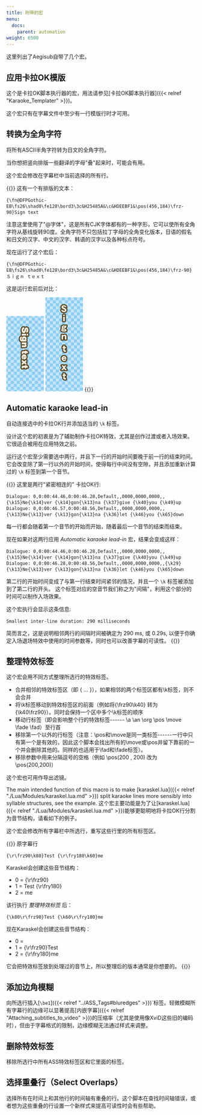 ```yaml
---
title: 附带的宏
menu:
  docs:
    parent: automation
weight: 6500
---
```


这里列出了Aegisub自带了几个宏。

## 应用卡拉OK模版

这个是卡拉OK脚本执行器的宏，用法请参见\[卡拉OK脚本执行器\]({{\< relref "Karaoke_Templater" >}})。

这个宏只有在字幕文件中至少有一行模版行时才可用。

## 转换为全角字符

将所有ASCII半角字符转为日文的全角字符。

当你想把竖向排版一些翻译的字母"叠"起来时，可能会有用。

这个宏会修改在字幕栏中当前选择的所有行。

{{<example-box>}}
这有一个有排版的文本：

```plaintext
{\fn@DFPGothic-EB\fs26\shad0\fe128\bord3\3c&H25485A&\c&HDEEBF1&\pos(456,184)\frz-90}Sign text
```

注意这里使用了"@字体"，这是所有CJK字体都有的一种字形，它可以使所有全角字符从基线旋转90度。全角字符不只包括拉丁字母的全角变化版本，日语的假名和日文的汉字、中文的汉字、韩语的汉字以及各种标点符号。

现在运行了这个宏后：

```plaintext
{\fn@DFPGothic-EB\fs26\shad0\fe128\bord3\3c&H25485A&\c&HDEEBF1&\pos(456,184)\frz-90}Ｓｉｇｎ ｔｅｘｔ
```

这是运行宏前后对比：

![StackedSign1](/img/3.2/StackedSign1.png) ![StackedSign2](/img/3.2/StackedSign2.png)
{{</example-box>}}

## Automatic karaoke lead-in

自动连接选中的卡拉OK行并添加适当的 `\k` 标签。

设计这个宏的初衷是为了辅助制作卡拉OK特效，尤其是创作过渡或者入场效果。
它很适合被用在应用特效之前。

运行这个宏至少需要选中两行，并且下一行的开始时间要晚于前一行的结束时间。
它会改变除了第一行以外的开始时间，使得每行中间没有空隙，并且添加重新计算过的
`\k` 标签到第一个音节。

{{<example-box>}}
这里是两行"紧密相连的" 卡拉OK行:

```plaintext
Dialogue: 0,0:00:44.46,0:00:46.28,Default,,0000,0000,0000,,{\k15}Ne{\k14}ver {\k14}gon{\k13}na {\k37}give {\k40}you {\k49}up
Dialogue: 0,0:00:46.57,0:00:48.56,Default,,0000,0000,0000,,{\k13}Ne{\k13}ver {\k13}gon{\k13}na {\k36}let {\k46}you {\k65}down
```

每一行都会随着第一个音节的开始而开始，随着最后一个音节的结束而结束。

现在如果对这两行应用 *Automatic karaoke lead-in* 宏，结果会变成这样：

```plaintext
Dialogue: 0,0:00:44.46,0:00:46.28,Default,,0000,0000,0000,,{\k15}Ne{\k14}ver {\k14}gon{\k13}na {\k37}give {\k40}you {\k49}up
Dialogue: 0,0:00:46.28,0:00:48.56,Default,,0000,0000,0000,,{\k29}{\k13}Ne{\k13}ver {\k13}gon{\k13}na {\k36}let {\k46}you {\k65}down
```

第二行的开始时间变成了与第一行结束时间紧邻的情况，并且一个 `\k`
标签被添加到了第二行的开头。
这个标签对应的空音节我们称之为"间隔"，利用这个部分的时间可以制作入场效果。

这个宏执行会显示这条信息:

```plaintext
Smallest inter-line duration: 290 milliseconds
```

简而言之，这是说明相邻两行的间隔时间被确定为 290 ms, 或 0.29s,
以便于你确定入场退场特效中使用的时间参数等，同时也可以改善字幕的可读性。
{{</example-box>}}

## 整理特效标签

这个宏会用不同方式整理所选行的特效标签。

- 合并相邻的特效标签区（即 { ...
  }），如果相邻的两个标签区都有\\k标签，则不会合并
- 将\\k标签移动到特效标签区的前面（例如将{\\frz90\\k40} 转为
  {\\k40\\frz90}）。同时会保持一个区中多个\\k标签的顺序
- 移动行标签（即会影响整个行的特效标签------ \\a \\an \\org \\pos
  \\move \\fade \\fad）至行首
- 移除第一个以外的行标签（注意：\\pos和\\move是同一类标签------一行中只有第一个是有效的，因此这个脚本会找出所有的\\move或\\pos并留下靠前的一个并会删除其他的。同样的也适用于\\fad和\\fade标签）。
- 移除参数中用来分隔逗号的空格（例如 \\pos(200 , 200) 改为
  \\pos(200,200)）

这个宏也可用作导出滤镜。

The main intended function of this macro is to make
\[karaskel.lua\]({{\< relref "./Lua/Modules/karaskel.lua.md" >}}) split karaoke
lines more sensibly into syllable structures, see the example.
这个宏主要功能是为了让\[karaskel.lua\]({{\< relref "./Lua/Modules/karaskel.lua.md" >}})能够更聪明地将卡拉OK行分割为音节结构，请看如下的例子。

这个宏会修改所有字幕栏中所选行，重写这些行里的所有标签区。

{{<example-box>}}
原字幕行

```plaintext
{\r\frz90\k80}Test {\r\fry180\k60}me
```

Karaskel会创建这些音节结构：

- 0 = {\\r\\frz90}
- 1 = Test {\\r\\fry180}
- 2 = me

该行执行 *整理特效标签* 后：

```plaintext
{\k80\r\frz90}Test {\k60\r\fry180}me
```

现在Karaskel会创建这些音节结构：

- 0 =
- 1 = {\\r\\frz90}Test
- 2 = {\\r\\fry180}me

它会把特效标签放到处理过的音节上，所以整理后的版本通常是你想要的。
{{</example-box>}}

## 添加边角模糊

向所选行插入\[`\be1`\]({{\< relref "../ASS_Tags#bluredges" >}})\`标签。轻微模糊所有字幕行的边缘可以显著提高\[内嵌字幕\]({{\< relref "Attaching_subtitles_to_video" >}})的压缩率（尤其是使用像XviD这些旧的编码时），但由于字幕格式的限制，边缘模糊无法通过样式来调整。

## 删除特效标签

移除所选行中所有ASS特效标签区和它里面的标签。

## 选择重叠行（Select Overlaps）

选择所有在时间上和其他行的时间轴有重叠的行。这个脚本在查找时间轴错误，或者想为这些重叠的行设置一个新样式来提高可读性时会有些帮助。
